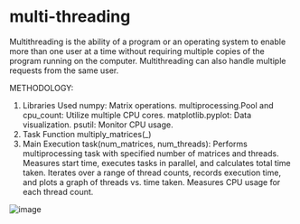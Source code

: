 # multi-threading
Multithreading is the ability of a program or an operating system to enable more than one user at a time without requiring multiple copies of the program running on the computer. Multithreading can also handle multiple requests from the same user.

METHODOLOGY:
1. Libraries Used
numpy: Matrix operations.
multiprocessing.Pool and cpu_count: Utilize multiple CPU cores.
matplotlib.pyplot: Data visualization.
psutil: Monitor CPU usage.
2. Task Function
multiply_matrices(_)
3. Main Execution
task(num_matrices, num_threads): Performs multiprocessing task with specified number of matrices and threads. Measures start time, executes tasks in parallel, and calculates total time taken.
Iterates over a range of thread counts, records execution time, and plots a graph of threads vs. time taken.
Measures CPU usage for each thread count.


![image](https://github.com/RiyaRaizada/multi-threading/assets/88757064/1266569f-2d39-4412-b4f4-ac2f993c3849)

